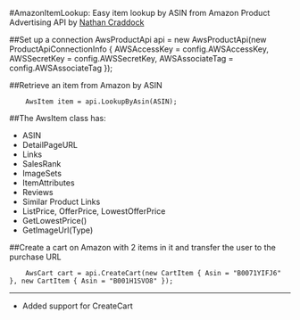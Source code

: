 #AmazonItemLookup: Easy item lookup by ASIN from Amazon Product Advertising API
by [Nathan Craddock](http://nathan.craddock.org/ "Nathan Craddock - Software Developer")



##Set up a connection
		AwsProductApi api = new AwsProductApi(new ProductApiConnectionInfo
		{
			AWSAccessKey = config.AWSAccessKey,
			AWSSecretKey = config.AWSSecretKey,
			AWSAssociateTag = config.AWSAssociateTag
		});

##Retrieve an item from Amazon by ASIN

		AwsItem item = api.LookupByAsin(ASIN);

##The AwsItem class has:

- ASIN
- DetailPageURL
- Links
- SalesRank
- ImageSets
- ItemAttributes
- Reviews
- Similar Product Links
- ListPrice, OfferPrice, LowestOfferPrice 
- GetLowestPrice()
- GetImageUrl(Type)

##Create a cart on Amazon with 2 items in it and transfer the user to the purchase URL
		
		AwsCart cart = api.CreateCart(new CartItem { Asin = "B0071YIFJ6" }, new CartItem { Asin = "B001H1SVO8" });


* * *

*   Added support for CreateCart